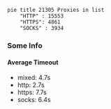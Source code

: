 
```mermaid
pie title 21305 Proxies in list
    "HTTP" : 15553
    "HTTPS": 4861
    "SOCKS" : 3934
```

### Some Info
#### Average Timeout

- mixed: 4.7s
- http: 2.7s
- https: 7.7s
- socks: 6.4s